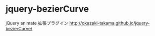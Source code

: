 jquery-bezierCurve
==================

jQuery animate 拡張プラグイン
http://okazaki-takama.github.io/jquery-bezierCurve/